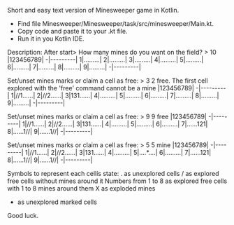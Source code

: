 Short and easy text version of Minesweeper game in Kotlin.
- Find file Minesweeper/Minesweeper/task/src/minesweeper/Main.kt.
- Copy code and paste it to your .kt file.
- Run it in you Kotlin IDE.

Description:
After start> 
How many mines do you want on the field? > 10
 |123456789|
-|---------|
1|.........|
2|.........|
3|.........|
4|.........|
5|.........|
6|.........|
7|.........|
8|.........|
9|.........|
-|---------|

Set/unset mines marks or claim a cell as free: > 3 2 free. The first cell explored with the 'free' command cannot be a mine
 |123456789|
-|---------|
1|//1......|
2|//2......|
3|131......|
4|.........|
5|.........|
6|.........|
7|.........|
8|.........|
9|.........|
-|---------|

Set/unset mines marks or claim a cell as free: > 9 9 free
|123456789|
-|---------|
1|//1......|
2|//2......|
3|131......|
4|.........|
5|.........|
6|.........|
7|......121|
8|......1//|
9|......1//|
-|---------|

Set/unset mines marks or claim a cell as free: > 5 5 mine
|123456789|
-|---------|
1|//1......|
2|//2......|
3|131......|
4|.........|
5|....*....|
6|.........|
7|......121|
8|......1//|
9|......1//|
-|---------|

Symbols to represent each cellís state:
. as unexplored cells
/ as explored free cells without mines around it
Numbers from 1 to 8 as explored free cells with 1 to 8 mines around them
X as exploded mines
* as unexplored marked cells

Good luck.
